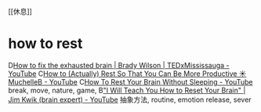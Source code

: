 [[休息]]
# how to rest
D[How to fix the exhausted brain | Brady Wilson | TEDxMississauga - YouTube](https://www.youtube.com/watch?v=XOU2ubWkoPw)
C[How to (Actually) Rest So That You Can Be More Productive ☀️ MuchelleB - YouTube](https://www.youtube.com/watch?v=uQ2YPd01jlo)
C[How To Rest Your Brain Without Sleeping - YouTube](https://www.youtube.com/watch?v=QUhnzZa5pu0)
	break, move, nature, game, 
B["I Will Teach You How to Reset Your Brain" | Jim Kwik (brain expert) - YouTube](https://www.youtube.com/watch?v=6vpHv6TF_p0)
	抽象方法, routine, emotion release, sever